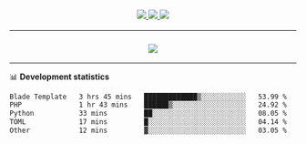 <h3 align="center">
  <a href="https://github.com/hwalker928">
      <img src="https://img.shields.io/github/followers/hwalker928?label=Followers&style=for-the-badge&color=lightblue">
  </a>
  <a href="https://harryw.link/discord" alt="Discord">
      <img src="https://img.shields.io/discord/738451951758606336?label=discord&style=for-the-badge&color=lightblue"/>
  </a>
  <a href="https://harryw.link/sparked" alt="Sparked Host">
      <img src="https://img.shields.io/static/v1?label=Sponsor&message=Sparked%20Host&color=yellow&style=for-the-badge"/>
  </a>
</h3>

<hr>


<h3 align="center">
  <a href="https://github.com/hwalker928">
      <img src="https://github-profile-trophy.vercel.app/?username=hwalker928&no-bg=true&no-frame=true">
  </a>
</h3>


<hr>

📊 **Development statistics**

<!--START_SECTION:waka-->

```txt
Blade Template   3 hrs 45 mins   █████████████▒░░░░░░░░░░░   53.99 %
PHP              1 hr 43 mins    ██████▒░░░░░░░░░░░░░░░░░░   24.92 %
Python           33 mins         ██░░░░░░░░░░░░░░░░░░░░░░░   08.05 %
TOML             17 mins         █░░░░░░░░░░░░░░░░░░░░░░░░   04.14 %
Other            12 mins         ▓░░░░░░░░░░░░░░░░░░░░░░░░   03.05 %
```

<!--END_SECTION:waka-->
